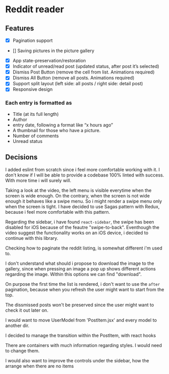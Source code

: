 # Reddit reader

## Features
- [x] Pagination support
- [] Saving pictures in the picture gallery
- [x] App state-preservation/restoration
- [x] Indicator of unread/read post (updated status, after post it’s selected)
- [x] Dismiss Post Button (remove the cell from list. Animations required)
- [x] Dismiss All Button (remove all posts. Animations required)
- [x] Support split layout (left side: all posts / right side: detail post)
- [x] Responsive design

### Each entry is formatted as
- Title (at its full length)
- Author
- entry date, following a format like “x hours ago” 
- A thumbnail for those who have a picture.
- Number of comments
- Unread status

## Decisions
I added eslint from scratch since i feel more comfortable working with it. I don't know if I will be able to provide a codebase 100% linted with success. With more time i will surely will.

Taking a look at the video, the left menu is visible everytime when the screen is wide enough. On the contrary, when the screen is not wide enough it behaves like a swipe menu. So i might render a swipe menu only when the screen is tight.
I have decided to use Sagas pattern with Redux, because i feel more comfortable with this pattern.

Regarding the sidebar, i have found `react-sidebar`, the swipe has been disabled for iOS because of the feautre "swipe-to-back". Eventhough the video suggest the functionality works on an iOS device, i decided to continue with this library.

Checking how to paginate the reddit listing, is somewhat different i'm used to.

I don't understand what should i propose to download the image to the gallery, since when pressing an image a pop up shows different actions regarding the image. Within this options we can find "download".

On purpose the first time the list is rendered, i don't want to use the `after` pagination, because when you refresh the user might want to start from the top.

The dissmissed posts won't be preserved since the user might want to check it out later on.

I would want to move UserModel from 'PostItem.jsx' and every model to another dir.

I decided to manage the transition within the PostItem, with react hooks

There are containers with much information regarding styles. I would need to change them.

I would also want to improve the controls under the sidebar, how the arrange when there are no items